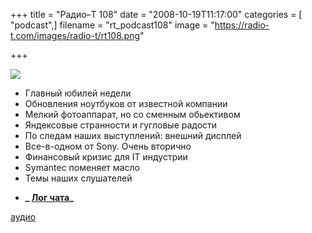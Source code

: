 +++
title = "Радио–Т 108"
date = "2008-10-19T11:17:00"
categories = [ "podcast",]
filename = "rt_podcast108"
image = "https://radio-t.com/images/radio-t/rt108.png"

+++

![](https://radio-t.com/images/radio-t/rt108.png)

- Главный юбилей недели
- Обновления ноутбуков от известной компании
- Мелкий фотоаппарат, но со сменным обьективом
- Яндексовые странности и гугловые радости
- По следам наших выступлений: внешний дисплей
- Все-в-одном от Sony. Очень вторично
- Финансовый кризис для IT индустрии
- Symantec поменяет масло
- Темы наших слушателей

* **_ [Лог чата](http://chat.radio-t.com/logs/radio-t-108.html)_**

[аудио](https://cdn.radio-t.com/rt_podcast108.mp3)
<audio src="https://cdn.radio-t.com/rt_podcast108.mp3" preload="none"></audio>